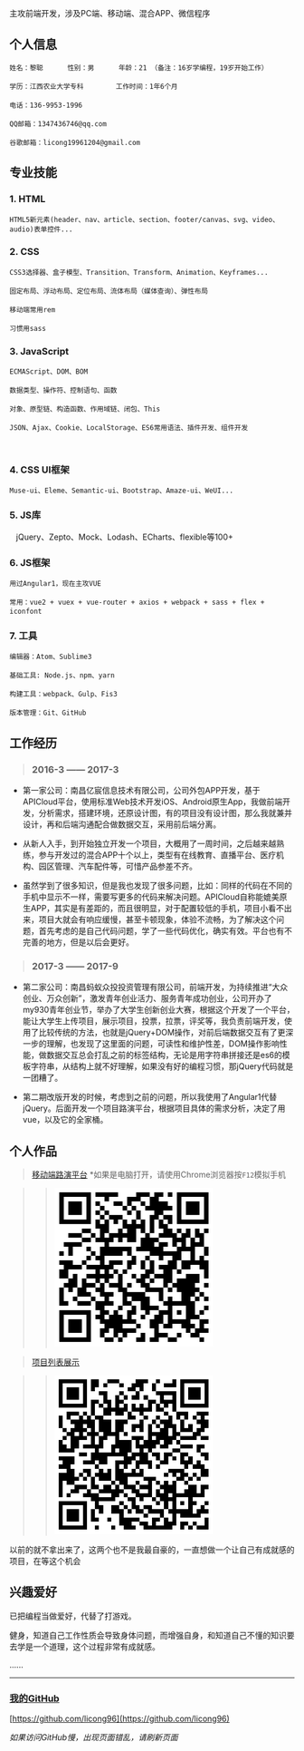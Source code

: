 主攻前端开发，涉及PC端、移动端、混合APP、微信程序

## 个人信息  

```
姓名：黎聪      性别：男      年龄：21 （备注：16岁学编程，19岁开始工作）

学历：江西农业大学专科        工作时间：1年6个月

电话：136-9953-1996     

QQ邮箱：1347436746@qq.com  

谷歌邮箱：licong19961204@gmail.com
```


## 专业技能
### 1. HTML 
    HTML5新元素(header、nav、article、section、footer/canvas、svg、video、audio)表单控件...
    
### 2. CSS
    CSS3选择器、盒子模型、Transition、Transform、Animation、Keyframes...
    
    固定布局、浮动布局、定位布局、流体布局（媒体查询）、弹性布局

    移动端常用rem
    
    习惯用sass

### 3. JavaScript
    ECMAScript、DOM、BOM

    数据类型、操作符、控制语句、函数 

    对象、原型链、构造函数、作用域链、闭包、This

    JSON、Ajax、Cookie、LocalStorage、ES6常用语法、插件开发、组件开发
    
### 4. CSS UI框架
    Muse-ui、Eleme、Semantic-ui、Bootstrap、Amaze-ui、WeUI...

### 5. JS库
    jQuery、Zepto、Mock、Lodash、ECharts、flexible等100+
    
### 6. JS框架
    用过Angular1，现在主攻VUE
    
    常用：vue2 + vuex + vue-router + axios + webpack + sass + flex + iconfont

### 7. 工具
    编辑器：Atom、Sublime3

    基础工具: Node.js、npm、yarn

    构建工具：webpack、Gulp、Fis3

    版本管理：Git、GitHub

## 工作经历

> ### 2016-3 —— 2017-3

* 第一家公司：南昌亿宸信息技术有限公司，公司外包APP开发，基于APICloud平台，使用标准Web技术开发iOS、Android原生App，我做前端开发，分析需求，搭建环境，还原设计图，有的项目没有设计图，那么我就兼并设计，再和后端沟通配合做数据交互，采用前后端分离。

* 从新人入手，到开始独立开发一个项目，大概用了一周时间，之后越来越熟练，参与开发过的混合APP十个以上，类型有在线教育、直播平台、医疗机构、园区管理、汽车配件等，可惜产品参差不齐。

* 虽然学到了很多知识，但是我也发现了很多问题，比如：同样的代码在不同的手机中显示不一样，需要写更多的代码来解决问题。APICloud自称能媲美原生APP，其实是有差距的，而且很明显，对于配置较低的手机，项目小看不出来，项目大就会有响应缓慢，甚至卡顿现象，体验不流畅，为了解决这个问题，首先考虑的是自己代码问题，学了一些代码优化，确实有效。平台也有不完善的地方，但是以后会更好。

> ### 2017-3 —— 2017-9

* 第二家公司：南昌蚂蚁众投投资管理有限公司，前端开发，为持续推进“大众创业、万众创新”，激发青年创业活力、服务青年成功创业，公司开办了my930青年创业节，举办了大学生创新创业大赛，根据这个开发了一个平台，能让大学生上传项目，展示项目，投票，拉票，评奖等，我负责前端开发，使用了比较传统的方法，也就是jQuery+DOM操作，对前后端数据交互有了更深一步的理解，也发现了这里面的问题，可读性和维护性差，DOM操作影响性能，做数据交互总会打乱之前的标签结构，无论是用字符串拼接还是es6的模板字符串，从结构上就不好理解，如果没有好的编程习惯，那jQuery代码就是一团糟了。

* 第二期改版开发的时候，考虑到之前的问题，所以我使用了Angular1代替jQuery。后面开发一个项目路演平台，根据项目具体的需求分析，决定了用vue，以及它的全家桶。

## 个人作品
> [移动端路演平台](http://new.my930.com/m/#/home) *如果是电脑打开，请使用Chrome浏览器按`F12`模拟手机

>> ![二维码，网络不畅可能会丢失](https://raw.githubusercontent.com/licong96/licong96.github.io/master/mobile.png)


> [项目列表展示](http://www.my930.com/my930/itemlist.html)

>> ![二维码，网络不畅可能会丢失](https://raw.githubusercontent.com/licong96/licong96.github.io/master/item.png)

以前的就不拿出来了，这两个也不是我最自豪的，一直想做一个让自己有成就感的项目，在等这个机会

## 兴趣爱好
已把编程当做爱好，代替了打游戏。

健身，知道自己工作性质会导致身体问题，而增强自身，和知道自己不懂的知识要去学是一个道理，这个过程非常有成就感。

......

- - - -
### [我的GitHub](https://github.com/licong96)
[https://github.com/licong96](https://github.com/licong96) 

*如果访问GitHub慢，出现页面错乱，请刷新页面*
